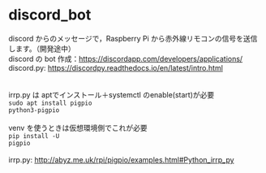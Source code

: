 # discord_bot

discord からのメッセージで，Raspberry Pi から赤外線リモコンの信号を送信します。（開発途中）<br>
discord の bot 作成：https://discordapp.com/developers/applications/<br>
discord.py: https://discordpy.readthedocs.io/en/latest/intro.html<br>
<br>
<br>
irrp.py は aptでインストール＋systemctl のenable(start)が必要<br>
<code>sudo apt install pigpio python3-pigpio</code><br>
<br>
venv を使うときは仮想環境側でこれが必要<br>
<code>pip install -U pigpio</code><br>
<br>
irrp.py: http://abyz.me.uk/rpi/pigpio/examples.html#Python_irrp_py<br>
